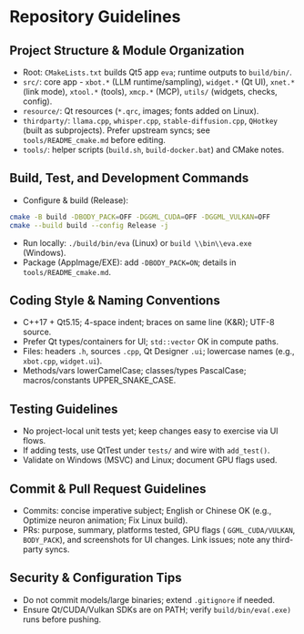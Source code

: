 # Repository Guidelines

## Project Structure & Module Organization
- Root:  `CMakeLists.txt` builds Qt5 app `eva`; runtime outputs to `build/bin/`. 
-  `src/`: core app - `xbot.*` (LLM runtime/sampling), `widget.*` (Qt UI), `xnet.*` (link mode), `xtool.*` (tools), `xmcp.*` (MCP), `utils/` (widgets, checks, config). 
-  `resource/`: Qt resources (`*.qrc`, images; fonts added on Linux). 
-  `thirdparty/`: `llama.cpp`, `whisper.cpp`, `stable-diffusion.cpp`, `QHotkey` (built as subprojects). Prefer upstream syncs; see `tools/README_cmake.md` before editing. 
-  `tools/`: helper scripts (`build.sh`, `build-docker.bat`) and CMake notes. 

## Build, Test, and Development Commands
- Configure & build (Release):
 ```bash 
cmake -B build -DBODY_PACK=OFF -DGGML_CUDA=OFF -DGGML_VULKAN=OFF
cmake --build build --config Release -j
 ``` 
- Run locally:  `./build/bin/eva` (Linux) or `build \\bin\\eva.exe ` (Windows). 
- Package (AppImage/EXE): add  `-DBODY_PACK=ON`; details in `tools/README_cmake.md`. 

## Coding Style & Naming Conventions
- C++17 + Qt5.15; 4-space indent; braces on same line (K&R); UTF-8 source.
- Prefer Qt types/containers for UI;  `std::vector` OK in compute paths. 
- Files: headers  `.h`, sources `.cpp`, Qt Designer `.ui`; lowercase names (e.g., `xbot.cpp`, `widget.ui`). 
- Methods/vars lowerCamelCase; classes/types PascalCase; macros/constants UPPER_SNAKE_CASE.

## Testing Guidelines
- No project-local unit tests yet; keep changes easy to exercise via UI flows.
- If adding tests, use QtTest under  `tests/` and wire with `add_test()`. 
- Validate on Windows (MSVC) and Linux; document GPU flags used.

## Commit & Pull Request Guidelines
- Commits: concise imperative subject; English or Chinese OK (e.g., Optimize neuron animation; Fix Linux build).
- PRs: purpose, summary, platforms tested, GPU flags ( `GGML_CUDA/VULKAN`, `BODY_PACK`), and screenshots for UI changes. Link issues; note any third-party syncs. 

## Security & Configuration Tips
- Do not commit models/large binaries; extend  `.gitignore` if needed. 
- Ensure Qt/CUDA/Vulkan SDKs are on PATH; verify  `build/bin/eva(.exe)` runs before pushing. 
